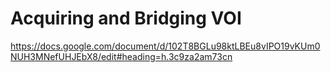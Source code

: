 # Acquiring and Bridging VOI

https://docs.google.com/document/d/102T8BGLu98ktLBEu8vIPO19vKUm0NUH3MNefUHJEbX8/edit#heading=h.3c9za2am73cn
